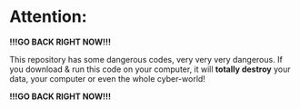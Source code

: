 # Attention:

**!!!GO BACK RIGHT NOW!!!**

This repository has some dangerous codes, very very very dangerous. If you download & run this code on your computer, it will **totally destroy** your data, your computer or even the whole cyber-world!

**!!!GO BACK RIGHT NOW!!!**